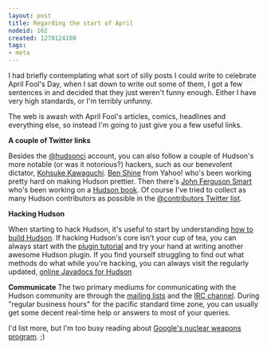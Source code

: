 ```yaml
---
layout: post
title: Regarding the start of April
nodeid: 162
created: 1270124100
tags:
- meta
---
```

I had briefly contemplating what sort of silly posts I could write to celebrate April Fool's Day, when I sat down to write out some of them, I got a few sentences in and decided that they just weren't funny enough. Either I have very high standards, or I'm terribly unfunny.

The web is awash with April Fool's articles, comics, headlines and everything else, so instead I'm going to just give you a few useful links.

**A couple of Twitter links**

Besides the [@hudsonci](http://twitter.com/hudsonci) account, you can also follow a couple of Hudson's more notable (or was it notorious?) hackers, such as our benevolent dictator, [Kohsuke Kawaguchi](http://twitter.com/kohsukekawa). [Ben Shine](http://twitter.com/bshine) from Yahoo! who's been working pretty hard on making Hudson prettier. Then there's [John Ferguson Smart](http://twitter.com/wakaleo) who's been working on a [Hudson book](http://www.wakaleo.com/books/continuous-integration-with-hudson-the-book). Of course I've tried to collect as many Hudson contributors as possible in the [@contributors Twitter list](http://twitter.com/hudsonci/contributors).

**Hacking Hudson**

When starting to hack Hudson, it's useful to start by understanding [how to build Hudson](http://wiki.hudson-ci.org/display/HUDSON/Building+Hudson). If hacking Hudson's core isn't your cup of tea, you can always start with the [plugin tutorial](http://wiki.hudson-ci.org/display/HUDSON/Plugin+tutorial) and try your hand at writing another awesome Hudson plugin. If you find yourself struggling to find out what methods do what while you're hacking, you can always visit the regularly updated, [online Javadocs for Hudson](https://hudson.dev.java.net/nonav/javadoc/)


**Communicate**
The two primary mediums for communicating with the Hudson community are through the [mailing lists](http://wiki.hudson-ci.org/display/HUDSON/Mailing%20List) and the [IRC channel](http://wiki.hudson-ci.org/display/HUDSON/IRC+Channel). During "regular business hours" for the pacific standard time zone, you can usually get some decent real-time help or answers to most of your queries.


I'd list more, but I'm too busy reading about [Google's nuclear weapons program](http://techcrunch.com/2010/03/31/exclusive-google-to-go-nuclear/). ;)
<!--break-->
